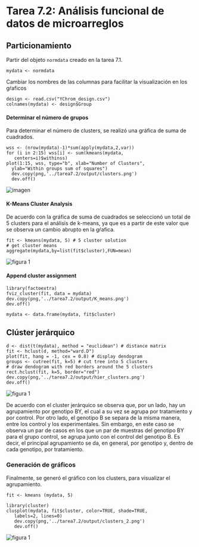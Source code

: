 # Tarea 7.2: Análisis funcional de datos de microarreglos
## Particionamiento
Partir del objeto `normdata` creado en la tarea 7.1.

```mydata <- normdata```

Cambiar los nombres de las columnas para facilitar la visualización en los gŕaficos

```
design <- read.csv("YChrom_design.csv")
colnames(mydata) <- design$Group
```
#### Determinar el número de grupos
Para determinar el número de clusters, se realizó una gráfica de suma de cuadrados.

```
wss <- (nrow(mydata)-1)*sum(apply(mydata,2,var))
for (i in 2:15) wss[i] <- sum(kmeans(mydata,
   centers=i)$withinss)
plot(1:15, wss, type="b", xlab="Number of Clusters",
  ylab="Within groups sum of squares")
  dev.copy(png,'../tarea7.2/output/clusters.png')
  dev.off()
```
![imagen](./output/clusters.png)

#### K-Means Cluster Analysis
De acuerdo con la gráfica de suma de cuadrados se seleccionó un total de 5 clusters para el análisis de k-means, ya que es a partir de este valor que se observa un cambio abrupto en la gŕafica.
```
fit <- kmeans(mydata, 5) # 5 cluster solution
# get cluster means
aggregate(mydata,by=list(fit$cluster),FUN=mean)
```
![figura 1](./output/myplot.png)


#### Append cluster assignment
```
library(factoextra)
fviz_cluster(fit, data = mydata)
dev.copy(png,'../tarea7.2/output/K_means.png')
dev.off()

mydata <- data.frame(mydata, fit$cluster)
```
## Clúster jerárquico

```
d <- dist(t(mydata), method = "euclidean") # distance matrix
fit <- hclust(d, method="ward.D")
plot(fit, hang = -1, cex = 0.8) # display dendogram
groups <- cutree(fit, k=5) # cut tree into 5 clusters
# draw dendogram with red borders around the 5 clusters
rect.hclust(fit, k=5, border="red")
dev.copy(png,'../tarea7.2/output/hier_clusters.png')
dev.off()
```
![figura 1](./output/hier_clusters.png)

De acuerdo con el cluster jerárquico se observa que, por un lado, hay un agrupamiento por genotipo BY, el cual a su vez se agrupa por tratamiento y por control. Por otro lado, el genotipo B se separa de la misma manera, entre los control y los experimentales. Sin embargo, en este caso se observa un par de casos en los que un par de muestras del genotipo BY para el grupo control, se agrupa junto con el control del genotipo B. Es decir, el principal agrupamiento se da, en general, por genotipo y, dentro de cada genotipo, por tratamiento.

### Generación de gráficos
Finalmente, se generó el gráfico con los clusters, para visualizar el agrupamiento. 
```
fit <- kmeans (mydata, 5)

library(cluster)
clusplot(mydata, fit$cluster, color=TRUE, shade=TRUE,
   labels=2, lines=0)
   dev.copy(png,'../tarea7.2/output/clusters_2.png')
   dev.off()

```
![figura 1](./output/clusters_2.png)
